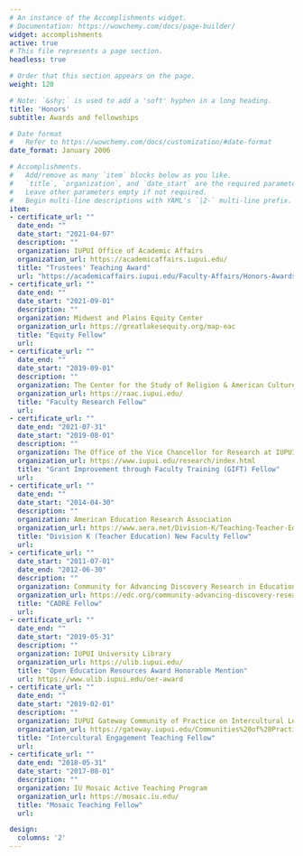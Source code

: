```yaml
---
# An instance of the Accomplishments widget.
# Documentation: https://wowchemy.com/docs/page-builder/
widget: accomplishments
active: true
# This file represents a page section.
headless: true

# Order that this section appears on the page.
weight: 120

# Note: `&shy;` is used to add a 'soft' hyphen in a long heading.
title: 'Honors'
subtitle: Awards and fellowships

# Date format
#   Refer to https://wowchemy.com/docs/customization/#date-format
date_format: January 2006

# Accomplishments.
#   Add/remove as many `item` blocks below as you like.
#   `title`, `organization`, and `date_start` are the required parameters.
#   Leave other parameters empty if not required.
#   Begin multi-line descriptions with YAML's `|2-` multi-line prefix.
item:
- certificate_url: ""
  date_end: ""
  date_start: "2021-04-07"
  description: ""
  organization: IUPUI Office of Academic Affairs
  organization_url: https://academicaffairs.iupui.edu/
  title: "Trustees' Teaching Award"
  url: "https://academicaffairs.iupui.edu/Faculty-Affairs/Honors-Awards/IUPUI-Campus-Awards/TTAGuidelines"
- certificate_url: ""
  date_end: ""
  date_start: "2021-09-01"
  description: ""
  organization: Midwest and Plains Equity Center
  organization_url: https://greatlakesequity.org/map-eac
  title: "Equity Fellow"
  url:
- certificate_url: ""
  date_end: ""
  date_start: "2019-09-01"
  description: ""
  organization: The Center for the Study of Religion & American Culture at IUPUI
  organization_url: https://raac.iupui.edu/
  title: "Faculty Research Fellow"
  url:
- certificate_url: ""
  date_end: "2021-07-31"
  date_start: "2019-08-01"
  description: ""
  organization: The Office of the Vice Chancellor for Research at IUPUI
  organization_url: https://www.iupui.edu/research/index.html
  title: "Grant Improvement through Faculty Training (GIFT) Fellow"
  url:
- certificate_url: ""
  date_end: ""
  date_start: "2014-04-30"
  description: ""
  organization: American Education Research Association
  organization_url: https://www.aera.net/Division-K/Teaching-Teacher-Education-K
  title: "Division K (Teacher Education) New Faculty Fellow"
  url:
- certificate_url: ""
  date_start: "2011-07-01"
  date_end: "2012-06-30"
  description: ""
  organization: Community for Advancing Discovery Research in Education of the National Science Foundation
  organization_url: https://edc.org/community-advancing-discovery-research-education-cadre
  title: "CADRE Fellow"
  url:
- certificate_url: ""
  date_end: ""
  date_start: "2019-05-31"
  description: ""
  organization: IUPUI University Library
  organization_url: https://ulib.iupui.edu/
  title: "Open Education Resources Award Honorable Mention"
  url: https://www.ulib.iupui.edu/oer-award
- certificate_url: ""
  date_end: ""
  date_start: "2019-02-01"
  description: ""
  organization: IUPUI Gateway Community of Practice on Intercultural Learning
  organization_url: https://gateway.iupui.edu/Communities%20of%20Practice/Intercultural%20Learning.html
  title: "Intercultural Engagement Teaching Fellow"
  url:
- certificate_url: ""
  date_end: "2018-05-31"
  date_start: "2017-08-01"
  description: ""
  organization: IU Mosaic Active Teaching Program
  organization_url: https://mosaic.iu.edu/
  title: "Mosaic Teaching Fellow"
  url:

design:
  columns: '2'
---
```

